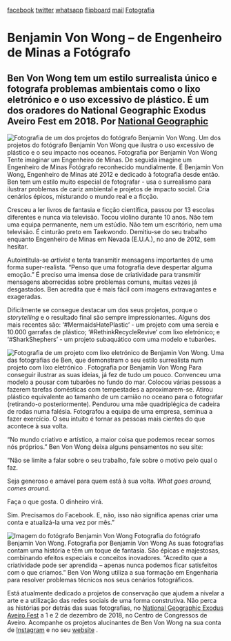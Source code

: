 [facebook](https://www.facebook.com/sharer/sharer.php?u=https%3A%2F%2Fwww.natgeo.pt%2Ffotografia%2Fbenjamin-von-wong-de-engenheiro-de-minas-a-fotografo) [twitter](https://twitter.com/share?url=https%3A%2F%2Fwww.natgeo.pt%2Ffotografia%2Fbenjamin-von-wong-de-engenheiro-de-minas-a-fotografo&via=natgeo&text=Benjamin%20Von%20Wong%20%E2%80%93%20de%20Engenheiro%20de%20Minas%20a%20Fot%C3%B3grafo) [whatsapp](https://web.whatsapp.com/send?text=https%3A%2F%2Fwww.natgeo.pt%2Ffotografia%2Fbenjamin-von-wong-de-engenheiro-de-minas-a-fotografo) [flipboard](https://share.flipboard.com/bookmarklet/popout?v=2&title=Benjamin%20Von%20Wong%20%E2%80%93%20de%20Engenheiro%20de%20Minas%20a%20Fot%C3%B3grafo&url=https%3A%2F%2Fwww.natgeo.pt%2Ffotografia%2Fbenjamin-von-wong-de-engenheiro-de-minas-a-fotografo) [mail](mailto:?subject=NatGeo&body=https%3A%2F%2Fwww.natgeo.pt%2Ffotografia%2Fbenjamin-von-wong-de-engenheiro-de-minas-a-fotografo%20-%20Benjamin%20Von%20Wong%20%E2%80%93%20de%20Engenheiro%20de%20Minas%20a%20Fot%C3%B3grafo) [Fotografia](https://www.natgeo.pt/fotografia) 
# Benjamin Von Wong – de Engenheiro de Minas a Fotógrafo 
## Ben Von Wong tem um estilo surrealista único e fotografa problemas ambientais como o lixo eletrónico e o uso excessivo de plástico. É um dos oradores do National Geographic Exodus Aveiro Fest em 2018. Por [National Geographic](https://www.natgeo.pt/autor/national-geographic) 
![Fotografia de um dos projetos do fotógrafo Benjamin Von Wong.](img/files_styles_image_00_public_1_101_1_1_00_1_0_o.jpg, "Fotografia de um dos projetos do fotógrafo Benjamin Von Wong.")
Um dos projetos do fotógrafo Benjamin Von Wong que ilustra o uso excessivo de plástico e o seu impacto nos oceanos. Fotografia por Benjamin Von Wong Tente imaginar um Engenheiro de Minas. De seguida imagine um Engenheiro de Minas Fotógrafo reconhecido mundialmente. É Benjamin Von Wong, Engenheiro de Minas até 2012 e dedicado à fotografia desde então. Ben tem um estilo muito especial de fotografar - usa o surrealismo para ilustrar problemas de cariz ambiental e projetos de impacto social. Cria cenários épicos, misturando o mundo real e a ficção. 

Cresceu a ler livros de fantasia e ficção científica, passou por 13 escolas diferentes e nunca via televisão. Tocou violino durante 10 anos. Não tem uma equipa permanente, nem um estúdio. Não tem um escritório, nem uma televisão. É cinturão preto em Taekwondo. Demitiu-se do seu trabalho enquanto Engenheiro de Minas em Nevada (E.U.A.), no ano de 2012, sem hesitar. 

Autointitula-se _artivist_ e tenta transmitir mensagens importantes de uma forma super-realista. “Penso que uma fotografia deve despertar alguma emoção.” É preciso uma imensa dose de criatividade para transmitir mensagens aborrecidas sobre problemas comuns, muitas vezes já desgastados. Ben acredita que é mais fácil com imagens extravagantes e exageradas. 

Dificilmente se consegue destacar um dos seus projetos, porque o _storytelling_ e o resultado final são sempre impressionantes. Alguns dos mais recentes são: ‘#MermaidsHatePlastic’ - um projeto com uma sereia e 10.000 garrafas de plástico; ‘#RethinkRecycleRevive’ com lixo eletrónico; e ‘#SharkShephers’ - um projeto subaquático com uma modelo e tubarões. 

![Fotografia de um projeto com lixo eletrónico de Benjamin Von Wong.](img/files_styles_image_00_public_1_101_1_1_1_1_0_01_1_o.jpg, "Fotografia de um projeto com lixo eletrónico de Benjamin Von Wong.")
Uma das fotografias de Ben, que demonstram o seu estilo surrealista num projeto com lixo eletrónico . Fotografia por Benjamin Von Wong Para conseguir ilustrar as suas ideias, já fez de tudo um pouco. Convenceu uma modelo a pousar com tubarões no fundo do mar. Colocou várias pessoas a fazerem tarefas domésticas com tempestades a aproximarem-se. Atirou plástico equivalente ao tamanho de um camião no oceano para o fotografar (retirando-o posteriormente). Pendurou uma mãe quadriplégica de cadeira de rodas numa falésia. Fotografou a equipa de uma empresa, seminua a fazer exercício. O seu intuito é tornar as pessoas mais cientes do que acontece à sua volta. 

“No mundo criativo e artístico, a maior coisa que podemos recear somos nós próprios.” Ben Von Wong deixa alguns pensamentos no seu site: 

“Não se limite a falar sobre o seu trabalho, fale sobre o motivo pelo qual o faz. 

Seja generoso e amável para quem está à sua volta. _What goes around, comes around._ 

Faça o que gosta. O dinheiro virá. 

Sim. Precisamos do Facebook. E, não, isso não significa apenas criar uma conta e atualizá-la uma vez por mês.” 

![Imagem do fotógrafo Benjamin Von Wong](img/files_styles_image_00_public_1_1_1010_1_1_11_1_0_n.jpg, "Imagem do fotógrafo Benjamin Von Wong")
Fotografia do fotógrafo Benjamin Von Wong. Fotografia por Benjamin Von Wong As suas fotografias contam uma história e têm um toque de fantasia. São épicas e majestosas, combinando efeitos especiais e conceitos inovadores. “Acredito que a criatividade pode ser aprendida – apenas nunca podemos ficar satisfeitos com o que criamos.” Ben Von Wong utiliza a sua formação em Engenharia para resolver problemas técnicos nos seus cenários fotográficos. 

Está atualmente dedicado a projetos de conservação que ajudem a nivelar a arte e a utilização das redes sociais de uma forma construtiva. Não perca as histórias por detrás das suas fotografias, no [National Geographic Exodus Aveiro Fest](https://www.natgeo.pt/exodus) a 1 e 2 de dezembro de 2018, no Centro de Congressos de Aveiro. Acompanhe os projetos alucinantes de Ben Von Wong na sua conta de [Instagram](https://www.instagram.com/vonwong/) e no seu [website](http://www.vonwong.com/) . 

